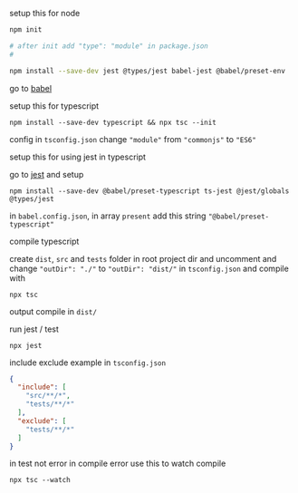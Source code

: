 setup this for node

```bash
npm init

# after init add "type": "module" in package.json
#

npm install --save-dev jest @types/jest babel-jest @babel/preset-env
```

go to [babel](https://babeljs.io/setup#installation)


setup this for typescript

```shell
npm install --save-dev typescript && npx tsc --init
```

config in `tsconfig.json` change `"module"` from `"commonjs"` to `"ES6"`


setup this for using jest in typescript 

go to [jest](https://jestjs.io/docs/getting-started#using-typescript) and setup

```shell
npm install --save-dev @babel/preset-typescript ts-jest @jest/globals @types/jest
```

in `babel.config.json`, in array `present` add this string `"@babel/preset-typescript"`


compile typescript

create `dist`, `src` and `tests` folder in root project dir and uncomment and
change `"outDir": "./"` to `"outDir": "dist/"` in `tsconfig.json` and compile with

```shell
npx tsc
```

output compile in `dist/`

run jest / test
```shell
npx jest
```

include exclude example in `tsconfig.json`
```json
{
  "include": [
    "src/**/*",
    "tests/**/*"
  ],
  "exclude": [
    "tests/**/*"
  ]
}
```

in test not error in compile error use this to watch compile

```shell
npx tsc --watch
```
